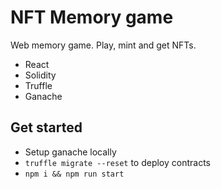 # NFT Memory game

Web memory game. Play, mint and get NFTs.

* React
* Solidity
* Truffle
* Ganache

## Get started

* Setup ganache locally
* `truffle migrate --reset` to deploy contracts
* `npm i && npm run start`
